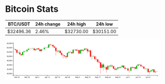 # Bitcoin Stats

BTC/USDT|24h change|24h high|24h low|
|---|---|---|---|
|$32496.36|2.46%|$32730.00|$30151.00|

<img src="./chart.svg">
